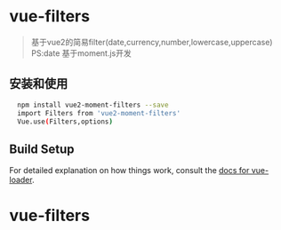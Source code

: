 # vue-filters

> 基于vue2的简易filter(date,currency,number,lowercase,uppercase)  
PS:date 基于moment.js开发

## 安装和使用

``` bash
  npm install vue2-moment-filters --save
  import Filters from 'vue2-moment-filters'
  Vue.use(Filters,options)
```


## Build Setup


For detailed explanation on how things work, consult the [docs for vue-loader](http://vuejs.github.io/vue-loader).
# vue-filters
